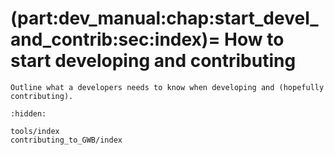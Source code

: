 (part:dev_manual:chap:start_devel_and_contrib:sec:index)=
How to start developing and contributing
=======================================

```{todo}
Outline what a developers needs to know when developing and (hopefully contributing).
```

```{toctree}
:hidden:

tools/index
contributing_to_GWB/index
```
